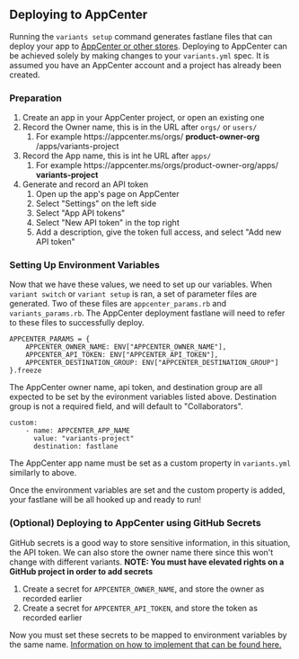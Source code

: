 
## Deploying to AppCenter

Running the `variants setup` command generates fastlane files that can deploy your app to [AppCenter or other stores](STORE_DESTINATION.md). Deploying to AppCenter can be achieved solely by making changes to your `variants.yml` spec. It is assumed you have an AppCenter account and a project has already been created.

### Preparation

1. Create an app in your AppCenter project, or open an existing one
1. Record the Owner name, this is in the URL after `orgs/` or `users/`
    1. For example https://<span></span>appcenter.ms/orgs/ **product-owner-org** /apps/variants-project
1. Record the App name, this is int he URL after `apps/`
    1. For example https://<span></span>appcenter.ms/orgs/product-owner-org/apps/ **variants-project**
1. Generate and record an API token
    1. Open up the app's page on AppCenter
    1. Select "Settings" on the left side
    1. Select "App API tokens"
    1. Select "New API token" in the top right
    1. Add a description, give the token full access, and select "Add new API token"

### Setting Up Environment Variables

Now that we have these values, we need to set up our variables. When `variant switch` or `variant setup` is ran, a set of parameter files are generated. Two of these files are `appcenter_params.rb` and `variants_params.rb`. The AppCenter deployment fastlane will need to refer to these files to successfully deploy. 

```
APPCENTER_PARAMS = {
    APPCENTER_OWNER_NAME: ENV["APPCENTER_OWNER_NAME"],
    APPCENTER_API_TOKEN: ENV["APPCENTER_API_TOKEN"],
    APPCENTER_DESTINATION_GROUP: ENV["APPCENTER_DESTINATION_GROUP"]
}.freeze
```
The AppCenter owner name, api token, and destination group are all expected to be set by the evironment variables listed above. Destination group is not a required field, and will default to "Collaborators".

```
custom:
    - name: APPCENTER_APP_NAME
      value: "variants-project"
      destination: fastlane
```
The AppCenter app name must be set as a custom property in `variants.yml` similarly to above. 

Once the environment variables are set and the custom property is added, your fastlane will be all hooked up and ready to run!


### (Optional) Deploying to AppCenter using GitHub Secrets

GitHub secrets is a good way to store sensitive information, in this situation, the API token. We can also store the owner name there since this won't change with different variants.
**NOTE: You must have elevated rights on a GitHub project in order to add secrets**

1. Create a secret for `APPCENTER_OWNER_NAME`, and store the owner as recorded earlier
1. Create a secret for `APPCENTER_API_TOKEN`, and store the token as recorded earlier

Now you must set these secrets to be mapped to environment variables by the same name. [Information on how to implement that can be found here.](https://docs.github.com/en/free-pro-team@latest/actions/reference/workflow-commands-for-github-actions#environment-files)
